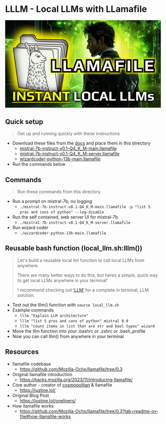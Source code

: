 # LLLM - Local LLMs with LLamafile

![local llms with llamafile](img/local-llms-with-llamafile.png)

## Quick setup
> Get up and running quickly with these instructions
- Download these files from the [docs](https://github.com/Mozilla-Ocho/llamafile?tab=readme-ov-file#other-example-llamafiles) and place them in this directory
  - [mistral-7b-instruct-v0.1-Q4_K_M-main.llamafile](https://huggingface.co/jartine/mistral-7b.llamafile/resolve/main/mistral-7b-instruct-v0.1-Q4_K_M-main.llamafile?download=true)
  - [mistral-7b-instruct-v0.1-Q4_K_M-server.llamafile](https://huggingface.co/jartine/mistral-7b.llamafile/resolve/main/mistral-7b-instruct-v0.1-Q4_K_M-server.llamafile?download=true)
  - [wizardcoder-python-13b-main.llamafile](https://huggingface.co/jartine/wizardcoder-13b-python/resolve/main/wizardcoder-python-13b-main.llamafile?download=true)
- Run the commands below

## Commands
> Run these commands from this directory
- Run a prompt on mistral-7b, no logging
  - `./mistral-7b-instruct-v0.1-Q4_K_M-main.llamafile -p "list 5 pros and cons of python" --log-disable`
- Run the self contained, web server UI for mistral-7b
  - `./mistral-7b-instruct-v0.1-Q4_K_M-server.llamafile`
- Run wizard coder
  - `./wizardcoder-python-13b-main.llamafile`


## Reusable bash function (local_llm.sh:lllm())
> Let's build a reusable local llm function to call local LLMs from anywhere.
> 
> There are many better ways to do this, but heres a simple, quick way to get local LLMs anywhere in your terminal’
> 
> I recommend checking out [‘LLM’](https://github.com/simonw/llm) for a complete in terminal, LLM solution.
- Test out the lllm() function with `source local_llm.sh`
- Example commands
  - `lllm "Explain LLM architecture"`
  - `lllm "list 5 pros and cons of python" mistral 0.9`
  - `lllm "count items in list that are str and bool types" wizard`
- Move the lllm function into your .bashrc or .zshrc or .bash_profile
- Now you can call lllm() from anywhere in your terminal

## Resources
- llamafile codebase
    - https://github.com/Mozilla-Ocho/llamafile/tree/0.3
- Original llamafile introduction
    - https://hacks.mozilla.org/2023/11/introducing-llamafile/
- Core author - creator of [cosmopolitan](https://github.com/jart/cosmopolitan) & llamafile
    - https://justine.lol/
- Original Blog Post
    - https://justine.lol/oneliners/
- How llamafile works
    - https://github.com/Mozilla-Ocho/llamafile/tree/0.3?tab=readme-ov-file#how-llamafile-works